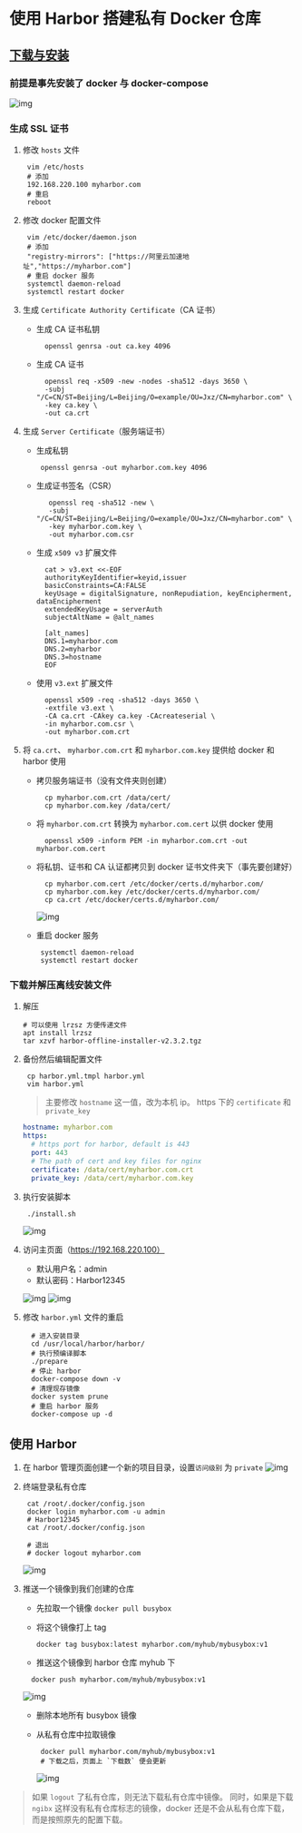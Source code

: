 # 使用 Harbor 搭建私有 Docker 仓库

## [下载与安装](https://goharbor.io/docs/2.3.0/install-config/)

### 前提是事先安装了 docker 与 docker-compose

![img](./assets/2021-09-21_133552.png)

### 生成 SSL 证书

1. 修改 `hosts` 文件

   ```shell
    vim /etc/hosts
    # 添加
    192.168.220.100 myharbor.com
    # 重启
    reboot
   ```

2. 修改 docker 配置文件

   ```shell
    vim /etc/docker/daemon.json
    # 添加
    "registry-mirrors": ["https://阿里云加速地址","https://myharbor.com"]
    # 重启 docker 服务
    systemctl daemon-reload
    systemctl restart docker
   ```

3. 生成 `Certificate Authority Certificate`（CA 证书）

   - 生成 CA 证书私钥

     ```shell
       openssl genrsa -out ca.key 4096
     ```

   - 生成 CA 证书

     ```shell
       openssl req -x509 -new -nodes -sha512 -days 3650 \
       -subj "/C=CN/ST=Beijing/L=Beijing/O=example/OU=Jxz/CN=myharbor.com" \
       -key ca.key \
       -out ca.crt
     ```

4. 生成 `Server Certificate`（服务端证书）

   - 生成私钥

     ```shell
      openssl genrsa -out myharbor.com.key 4096
     ```

   - 生成证书签名（CSR）

     ```shell
        openssl req -sha512 -new \
        -subj "/C=CN/ST=Beijing/L=Beijing/O=example/OU=Jxz/CN=myharbor.com" \
        -key myharbor.com.key \
        -out myharbor.com.csr
     ```

   - 生成 `x509 v3` 扩展文件

     ```shell
       cat > v3.ext <<-EOF
       authorityKeyIdentifier=keyid,issuer
       basicConstraints=CA:FALSE
       keyUsage = digitalSignature, nonRepudiation, keyEncipherment, dataEncipherment
       extendedKeyUsage = serverAuth
       subjectAltName = @alt_names

       [alt_names]
       DNS.1=myharbor.com
       DNS.2=myharbor
       DNS.3=hostname
       EOF
     ```

   - 使用 `v3.ext` 扩展文件
     ```shell
       openssl x509 -req -sha512 -days 3650 \
       -extfile v3.ext \
       -CA ca.crt -CAkey ca.key -CAcreateserial \
       -in myharbor.com.csr \
       -out myharbor.com.crt
     ```

5. 将 `ca.crt`、 `myharbor.com.crt` 和 `myharbor.com.key` 提供给 docker 和 harbor 使用

   - 拷贝服务端证书（没有文件夹则创建）

     ```shell
       cp myharbor.com.crt /data/cert/
       cp myharbor.com.key /data/cert/
     ```

   - 将 `myharbor.com.crt` 转换为 `myharbor.com.cert` 以供 docker 使用

     ```shell
       openssl x509 -inform PEM -in myharbor.com.crt -out myharbor.com.cert
     ```

   - 将私钥、证书和 CA 认证都拷贝到 docker 证书文件夹下（事先要创建好）

     ```shell
       cp myharbor.com.cert /etc/docker/certs.d/myharbor.com/
       cp myharbor.com.key /etc/docker/certs.d/myharbor.com/
       cp ca.crt /etc/docker/certs.d/myharbor.com/
     ```

     ![img](./assets/2021-09-21_165720.png)

   - 重启 docker 服务
     ```shell
      systemctl daemon-reload
      systemctl restart docker
     ```

### 下载并解压离线安装文件

1. 解压

   ```shell
   # 可以使用 lrzsz 方便传递文件
   apt install lrzsz
   tar xzvf harbor-offline-installer-v2.3.2.tgz
   ```

2. 备份然后编辑配置文件

   ```shell
    cp harbor.yml.tmpl harbor.yml
    vim harbor.yml
   ```

   > 主要修改 `hostname` 这一值，改为本机 ip。
   > https 下的 `certificate` 和 `private_key`

   ```yaml
   hostname: myharbor.com
   https:
     # https port for harbor, default is 443
     port: 443
     # The path of cert and key files for nginx
     certificate: /data/cert/myharbor.com.crt
     private_key: /data/cert/myharbor.com.key
   ```

3. 执行安装脚本

   ```shell
    ./install.sh
   ```

   ![img](./assets/2021-09-21_165156.png)

4. 访问主页面（https://192.168.220.100）

   - 默认用户名：admin
   - 默认密码：Harbor12345

   ![img](./assets/2021-09-21_165426.png)
   ![img](./assets/2021-09-21_165527.png)

5. 修改 `harbor.yml` 文件的重启

   ```shell
     # 进入安装目录
     cd /usr/local/harbor/harbor/
     # 执行预编译脚本
     ./prepare
     # 停止 harbor
     docker-compose down -v
     # 清理现存镜像
     docker system prune
     # 重启 harbor 服务
     docker-compose up -d
   ```

## 使用 Harbor

1. 在 harbor 管理页面创建一个新的项目目录，设置`访问级别` 为 `private`
   ![img](assets/2021-09-21_171131.png)

2. 终端登录私有仓库

   ```shell
    cat /root/.docker/config.json
    docker login myharbor.com -u admin
    # Harbor12345
    cat /root/.docker/config.json

    # 退出
    # docker logout myharbor.com
   ```

   ![img](./assets/2021-09-21_190225.png)

3. 推送一个镜像到我们创建的仓库

   - 先拉取一个镜像 `docker pull busybox`

   - 将这个镜像打上 tag

     ```shell
     docker tag busybox:latest myharbor.com/myhub/mybusybox:v1
     ```

   - 推送这个镜像到 harbor 仓库 myhub 下

   ```shell
     docker push myharbor.com/myhub/mybusybox:v1
   ```

   ![img](./assets/2021-09-21_190648.png)

   - 删除本地所有 busybox 镜像

   - 从私有仓库中拉取镜像

     ```shell
      docker pull myharbor.com/myhub/mybusybox:v1
      # 下载之后，页面上 `下载数` 便会更新
     ```

     ![img](./assets/2021-09-21_191615.png)

> 如果 `logout` 了私有仓库，则无法下载私有仓库中镜像。
> 同时，如果是下载 `ngibx` 这样没有私有仓库标志的镜像，docker 还是不会从私有仓库下载，而是按照原先的配置下载。

